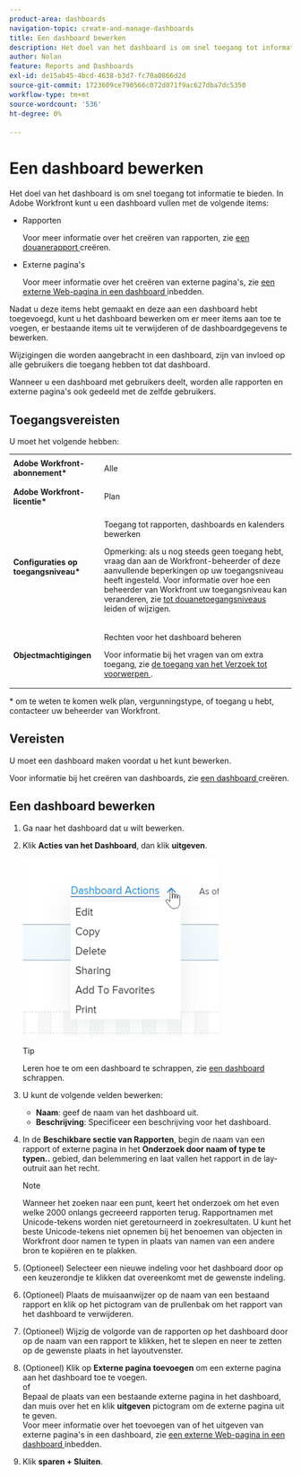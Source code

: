 ```yaml
---
product-area: dashboards
navigation-topic: create-and-manage-dashboards
title: Een dashboard bewerken
description: Het doel van het dashboard is om snel toegang tot informatie te bieden. U kunt een dashboard vullen met rapporten, kalenders en externe pagina's.
author: Nolan
feature: Reports and Dashboards
exl-id: de15ab45-4bcd-4638-b3d7-fc70a0866d2d
source-git-commit: 1723609ce790566c072d071f9ac627dba7dc5350
workflow-type: tm+mt
source-wordcount: '536'
ht-degree: 0%

---
```


# Een dashboard bewerken

Het doel van het dashboard is om snel toegang tot informatie te bieden. In Adobe Workfront kunt u een dashboard vullen met de volgende items:

* Rapporten

  Voor meer informatie over het creëren van rapporten, zie [ een douanerapport ](../../../reports-and-dashboards/reports/creating-and-managing-reports/create-custom-report.md) creëren.

* Externe pagina&#39;s

  Voor meer informatie over het creëren van externe pagina&#39;s, zie [ een externe Web-pagina in een dashboard ](../../../reports-and-dashboards/dashboards/creating-and-managing-dashboards/embed-external-web-page-dashboard.md) inbedden.

Nadat u deze items hebt gemaakt en deze aan een dashboard hebt toegevoegd, kunt u het dashboard bewerken om er meer items aan toe te voegen, er bestaande items uit te verwijderen of de dashboardgegevens te bewerken.

Wijzigingen die worden aangebracht in een dashboard, zijn van invloed op alle gebruikers die toegang hebben tot dat dashboard.

Wanneer u een dashboard met gebruikers deelt, worden alle rapporten en externe pagina&#39;s ook gedeeld met de zelfde gebruikers.

## Toegangsvereisten

U moet het volgende hebben:

<table style="table-layout:auto"> 
 <col> 
 <col> 
 <tbody> 
  <tr> 
   <td role="rowheader"><strong>Adobe Workfront-abonnement*</strong></td> 
   <td> <p>Alle</p> </td> 
  </tr> 
  <tr> 
   <td role="rowheader"><strong>Adobe Workfront-licentie*</strong></td> 
   <td> <p>Plan </p> </td> 
  </tr> 
  <tr> 
   <td role="rowheader"><strong>Configuraties op toegangsniveau*</strong></td> 
   <td> <p>Toegang tot rapporten, dashboards en kalenders bewerken</p> <p>Opmerking: als u nog steeds geen toegang hebt, vraag dan aan de Workfront-beheerder of deze aanvullende beperkingen op uw toegangsniveau heeft ingesteld. Voor informatie over hoe een beheerder van Workfront uw toegangsniveau kan veranderen, zie <a href="../../../administration-and-setup/add-users/configure-and-grant-access/create-modify-access-levels.md" class="MCXref xref"> tot douanetoegangsniveaus </a> leiden of wijzigen.</p> </td> 
  </tr> 
  <tr> 
   <td role="rowheader"><strong>Objectmachtigingen</strong></td> 
   <td> <p>Rechten voor het dashboard beheren</p> <p>Voor informatie bij het vragen van om extra toegang, zie <a href="../../../workfront-basics/grant-and-request-access-to-objects/request-access.md" class="MCXref xref"> de toegang van het Verzoek tot voorwerpen </a>.</p> </td> 
  </tr> 
 </tbody> 
</table>

&#42; om te weten te komen welk plan, vergunningstype, of toegang u hebt, contacteer uw beheerder van Workfront.

## Vereisten

U moet een dashboard maken voordat u het kunt bewerken.

Voor informatie bij het creëren van dashboards, zie [ een dashboard ](../../../reports-and-dashboards/dashboards/creating-and-managing-dashboards/create-dashboard.md) creëren.

## Een dashboard bewerken

1. Ga naar het dashboard dat u wilt bewerken.
1. Klik **Acties van het Dashboard**, dan klik **uitgeven**.

   ![](assets/qs-dashboard-actions-menu-350x318.png)

   >[!TIP]
   >
   >Leren hoe te om een dashboard te schrappen, zie [ een dashboard ](../../../reports-and-dashboards/dashboards/creating-and-managing-dashboards/delete-dashboard.md) schrappen.

1. U kunt de volgende velden bewerken:

   * **Naam**: geef de naam van het dashboard uit.
   * **Beschrijving**: Specificeer een beschrijving voor het dashboard.

1. In de **Beschikbare sectie van Rapporten**, begin de naam van een rapport of externe pagina in het **Onderzoek door naam of type te typen..** gebied, dan belemmering en laat vallen het rapport in de lay-outruit aan het recht.

   >[!NOTE]
   >
   >Wanneer het zoeken naar een punt, keert het onderzoek om het even welke 2000 onlangs gecreeerd rapporten terug. Rapportnamen met Unicode-tekens worden niet geretourneerd in zoekresultaten. U kunt het beste Unicode-tekens niet opnemen bij het benoemen van objecten in Workfront door namen te typen in plaats van namen van een andere bron te kopiëren en te plakken.

1. (Optioneel) Selecteer een nieuwe indeling voor het dashboard door op een keuzerondje te klikken dat overeenkomt met de gewenste indeling.
1. (Optioneel) Plaats de muisaanwijzer op de naam van een bestaand rapport en klik op het pictogram van de prullenbak om het rapport van het dashboard te verwijderen.
1. (Optioneel) Wijzig de volgorde van de rapporten op het dashboard door op de naam van een rapport te klikken, het te slepen en neer te zetten op de gewenste plaats in het layoutvenster.
1. (Optioneel) Klik op **Externe pagina toevoegen** om een externe pagina aan het dashboard toe te voegen.\
   of\
   Bepaal de plaats van een bestaande externe pagina in het dashboard, dan muis over het en klik **uitgeven** pictogram om de externe pagina uit te geven.\
   Voor meer informatie over het toevoegen van of het uitgeven van externe pagina&#39;s in een dashboard, zie [ een externe Web-pagina in een dashboard ](../../../reports-and-dashboards/dashboards/creating-and-managing-dashboards/embed-external-web-page-dashboard.md) inbedden.

1. Klik **sparen + Sluiten**.

